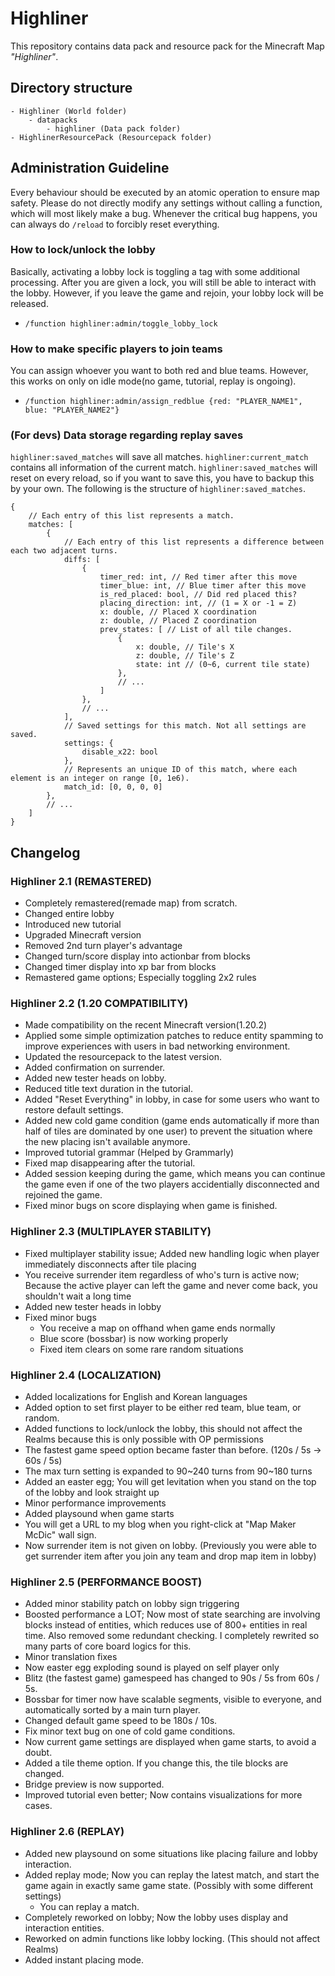 # Highliner

This repository contains data pack and resource pack for the Minecraft Map *"Highliner"*.

## Directory structure

```
- Highliner (World folder)
    - datapacks
        - highliner (Data pack folder)
- HighlinerResourcePack (Resourcepack folder)
```

## Administration Guideline

Every behaviour should be executed by an atomic operation to ensure map safety.
Please do not directly modify any settings without calling a function, which will most likely make a bug.
Whenever the critical bug happens, you can always do `/reload` to forcibly reset everything.

### How to lock/unlock the lobby

Basically, activating a lobby lock is toggling a tag with some additional processing.
After you are given a lock, you will still be able to interact with the lobby.
However, if you leave the game and rejoin, your lobby lock will be released.

- `/function highliner:admin/toggle_lobby_lock`

### How to make specific players to join teams

You can assign whoever you want to both red and blue teams.
However, this works on only on idle mode(no game, tutorial, replay is ongoing).

- `/function highliner:admin/assign_redblue {red: "PLAYER_NAME1", blue: "PLAYER_NAME2"}`

### (For devs) Data storage regarding replay saves

`highliner:saved_matches` will save all matches. `highliner:current_match` contains all information of the current match.
`highliner:saved_matches` will reset on every reload, so if you want to save this, you have to backup this by your own.
The following is the structure of `highliner:saved_matches`.

```jsonc
{
    // Each entry of this list represents a match.
    matches: [
        {
            // Each entry of this list represents a difference between each two adjacent turns.
            diffs: [
                {
                    timer_red: int, // Red timer after this move
                    timer_blue: int, // Blue timer after this move
                    is_red_placed: bool, // Did red placed this?
                    placing_direction: int, // (1 = X or -1 = Z)
                    x: double, // Placed X coordination
                    z: double, // Placed Z coordination
                    prev_states: [ // List of all tile changes.
                        {
                            x: double, // Tile's X
                            z: double, // Tile's Z
                            state: int // (0~6, current tile state)
                        },
                        // ...
                    ]
                },
                // ...
            ],
            // Saved settings for this match. Not all settings are saved.
            settings: {
                disable_x22: bool
            },
            // Represents an unique ID of this match, where each element is an integer on range [0, 1e6).
            match_id: [0, 0, 0, 0]
        },
        // ...
    ]
}
```

## Changelog

### Highliner 2.1 (REMASTERED)

- Completely remastered(remade map) from scratch.
- Changed entire lobby
- Introduced new tutorial
- Upgraded Minecraft version
- Removed 2nd turn player's advantage
- Changed turn/score display into actionbar from blocks 
- Changed timer display into xp bar from blocks
- Remastered game options; Especially toggling 2x2 rules

### Highliner 2.2 (1.20 COMPATIBILITY)

- Made compatibility on the recent Minecraft version(1.20.2)
- Applied some simple optimization patches to reduce entity spamming to improve experiences with users in bad networking environment.
- Updated the resourcepack to the latest version.
- Added confirmation on surrender.
- Added new tester heads on lobby.
- Reduced title text duration in the tutorial.
- Added "Reset Everything" in lobby, in case for some users who want to restore default settings.
- Added new cold game condition (game ends automatically if more than half of tiles are dominated by one user) to prevent the situation where the new placing isn't available anymore.
- Improved tutorial grammar (Helped by Grammarly)
- Fixed map disappearing after the tutorial.
- Added session keeping during the game, which means you can continue the game even if one of the two players accidentially disconnected and rejoined the game.
- Fixed minor bugs on score displaying when game is finished.

### Highliner 2.3 (MULTIPLAYER STABILITY)

- Fixed multiplayer stability issue; Added new handling logic when player immediately disconnects after tile placing
- You receive surrender item regardless of who's turn is active now; Because the active player can left the game and never come back, you shouldn't wait a long time
- Added new tester heads in lobby
- Fixed minor bugs
    - You receive a map on offhand when game ends normally
    - Blue score (bossbar) is now working properly
    - Fixed item clears on some rare random situations

### Highliner 2.4 (LOCALIZATION)

- Added localizations for English and Korean languages
- Added option to set first player to be either red team, blue team, or random.
- Added functions to lock/unlock the lobby, this should not affect the Realms because this is only possible with OP permissions
- The fastest game speed option became faster than before. (120s / 5s -> 60s / 5s)
- The max turn setting is expanded to 90~240 turns from 90~180 turns
- Added an easter egg; You will get levitation when you stand on the top of the lobby and look straight up
- Minor performance improvements
- Added playsound when game starts
- You will get a URL to my blog when you right-click at "Map Maker McDic" wall sign.
- Now surrender item is not given on lobby. (Previously you were able to get surrender item after you join any team and drop map item in lobby)

### Highliner 2.5 (PERFORMANCE BOOST)

- Added minor stability patch on lobby sign triggering
- Boosted performance a LOT; Now most of state searching are involving blocks instead of entities, which reduces use of 800+ entities in real time. Also removed some redundant checking. I completely rewrited so many parts of core board logics for this.
- Minor translation fixes
- Now easter egg exploding sound is played on self player only
- Blitz (the fastest game) gamespeed has changed to 90s / 5s from 60s / 5s.
- Bossbar for timer now have scalable segments, visible to everyone, and automatically sorted by a main turn player.
- Changed default game speed to be 180s / 10s.
- Fix minor text bug on one of cold game conditions.
- Now current game settings are displayed when game starts, to avoid a doubt.
- Added a tile theme option. If you change this, the tile blocks are changed.
- Bridge preview is now supported.
- Improved tutorial even better; Now contains visualizations for more cases.

### Highliner 2.6 (REPLAY)

- Added new playsound on some situations like placing failure and lobby interaction.
- Added replay mode; Now you can replay the latest match, and start the game again in exactly same game state. (Possibly with some different settings)
    - You can replay a match.
- Completely reworked on lobby; Now the lobby uses display and interaction entities.
- Reworked on admin functions like lobby locking. (This should not affect Realms)
- Added instant placing mode.

